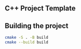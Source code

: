 
## C++ Project Template


## Building the project

```bash
cmake -S . -B build
cmake --build build
```